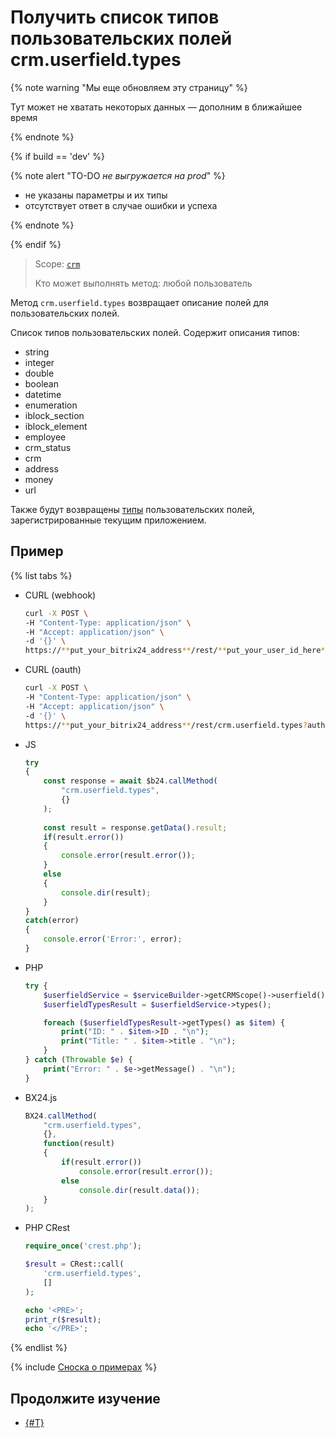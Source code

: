 # Получить список типов пользовательских полей crm.userfield.types

{% note warning "Мы еще обновляем эту страницу" %}

Тут может не хватать некоторых данных — дополним в ближайшее время

{% endnote %}

{% if build == 'dev' %}

{% note alert "TO-DO _не выгружается на prod_" %}

- не указаны параметры и их типы
- отсутствует ответ в случае ошибки и успеха

{% endnote %}

{% endif %}

> Scope: [`crm`](../../../scopes/permissions.md)
>
> Кто может выполнять метод: любой пользователь

Метод `crm.userfield.types` возвращает описание полей для пользовательских полей.

Список типов пользовательских полей. Содержит описания типов:

- string
- integer
- double
- boolean
- datetime
- enumeration
- iblock_section
- iblock_element
- employee
- crm_status
- crm
- address
- money
- url

Также будут возвращены [типы](../user-defined-fields/userfield-type.md) пользовательских полей, зарегистрированные текущим приложением.

## Пример

{% list tabs %}

- CURL (webhook)

    ```bash
    curl -X POST \
    -H "Content-Type: application/json" \
    -H "Accept: application/json" \
    -d '{}' \
    https://**put_your_bitrix24_address**/rest/**put_your_user_id_here**/**put_your_webhook_here**/crm.userfield.types
    ```

- CURL (oauth)

    ```bash
    curl -X POST \
    -H "Content-Type: application/json" \
    -H "Accept: application/json" \
    -d '{}' \
    https://**put_your_bitrix24_address**/rest/crm.userfield.types?auth=**put_access_token_here**
    ```    

- JS


    ```js
    try
    {
    	const response = await $b24.callMethod(
    		"crm.userfield.types",
    		{}
    	);
    	
    	const result = response.getData().result;
    	if(result.error())
    	{
    		console.error(result.error());
    	}
    	else
    	{
    		console.dir(result);
    	}
    }
    catch(error)
    {
    	console.error('Error:', error);
    }
    ```

- PHP

    ```php
    try {
        $userfieldService = $serviceBuilder->getCRMScope()->userfield();
        $userfieldTypesResult = $userfieldService->types();

        foreach ($userfieldTypesResult->getTypes() as $item) {
            print("ID: " . $item->ID . "\n");
            print("Title: " . $item->title . "\n");
        }
    } catch (Throwable $e) {
        print("Error: " . $e->getMessage() . "\n");
    }
    ```

- BX24.js

    ```js
    BX24.callMethod(
        "crm.userfield.types",
        {},
        function(result)
        {
            if(result.error())
                console.error(result.error());
            else
                console.dir(result.data());
        }
    );
    ```

- PHP CRest

    ```php
    require_once('crest.php');

    $result = CRest::call(
        'crm.userfield.types',
        []
    );

    echo '<PRE>';
    print_r($result);
    echo '</PRE>';
    ```

{% endlist %}

{% include [Сноска о примерах](../../../../_includes/examples.md) %}

## Продолжите изучение

- [{#T}](../../../../tutorials/crm/how-to-add-crm-objects/how-to-add-precision-to-user-field.md)
